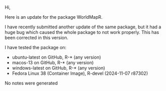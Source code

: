 Hi,

Here is an update for the package WorldMapR.

I have recently submitted another update of the same package, but it had a huge bug which
caused the whole package to not work properly.
This has been corrected in this version.

I have tested the package on:

- ubuntu-latest on GitHub, R-* (any version)
- macos-13 on GitHub, R-* (any version)
- windows-latest on GitHub, R-* (any version)
- Fedora Linux 38 (Container Image), R-devel (2024-11-07 r87302)

No notes were generated
